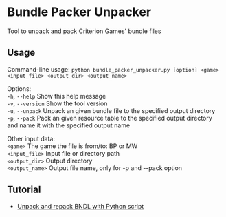 # Bundle Packer Unpacker
Tool to unpack and pack Criterion Games' bundle files

## Usage
Command-line usage: `python bundle_packer_unpacker.py [option] <game> <input_file> <output_dir> <output_name>`

Options:  
`-h`, `--help`      Show this help message  
`-v`, `--version`   Show the tool version  
`-u`, `--unpack`    Unpack an given bundle file to the specified output directory  
`-p`, `--pack`      Pack an given resource table to the specified output directory and name it with the specified output name  

Other input data:  
       `<game>`     The game the file is from/to: BP or MW  
 `<input_file>`     Input file or directory path  
 `<output_dir>`     Output directory  
`<output_name>`     Output file name, only for -p and --pack option  

## Tutorial
- [Unpack and repack BNDL with Python script](https://docs.google.com/document/d/1rbCo7kI9R6x32whL0RI0YT-bmP64-sFcreRaA95BLok)

